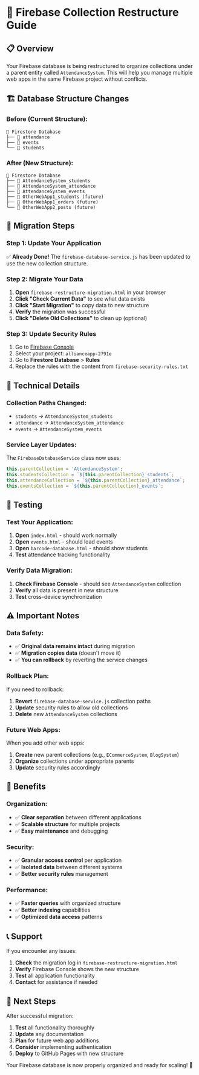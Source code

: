 # 🔄 Firebase Collection Restructure Guide

## 📋 Overview

Your Firebase database is being restructured to organize collections under a parent entity called `AttendanceSystem`. This will help you manage multiple web apps in the same Firebase project without conflicts.

## 🏗️ Database Structure Changes

### **Before (Current Structure):**
```
📁 Firestore Database
├── 📁 attendance
├── 📁 events  
└── 📁 students
```

### **After (New Structure):**
```
📁 Firestore Database
├── 📁 AttendanceSystem_students
├── 📁 AttendanceSystem_attendance
├── 📁 AttendanceSystem_events
├── 📁 OtherWebApp1_students (future)
├── 📁 OtherWebApp1_orders (future)
└── 📁 OtherWebApp2_posts (future)
```

## 🚀 Migration Steps

### **Step 1: Update Your Application**
✅ **Already Done!** The `firebase-database-service.js` has been updated to use the new collection structure.

### **Step 2: Migrate Your Data**
1. **Open** `firebase-restructure-migration.html` in your browser
2. **Click "Check Current Data"** to see what data exists
3. **Click "Start Migration"** to copy data to new structure
4. **Verify** the migration was successful
5. **Click "Delete Old Collections"** to clean up (optional)

### **Step 3: Update Security Rules**
1. Go to [Firebase Console](https://console.firebase.google.com/)
2. Select your project: `allianceapp-2791e`
3. Go to **Firestore Database** > **Rules**
4. Replace the rules with the content from `firebase-security-rules.txt`

## 🔧 Technical Details

### **Collection Paths Changed:**
- `students` → `AttendanceSystem_students`
- `attendance` → `AttendanceSystem_attendance`
- `events` → `AttendanceSystem_events`

### **Service Layer Updates:**
The `FirebaseDatabaseService` class now uses:
```javascript
this.parentCollection = 'AttendanceSystem';
this.studentsCollection = `${this.parentCollection}_students`;
this.attendanceCollection = `${this.parentCollection}_attendance`;
this.eventsCollection = `${this.parentCollection}_events`;
```

## 🧪 Testing

### **Test Your Application:**
1. **Open** `index.html` - should work normally
2. **Open** `events.html` - should load events
3. **Open** `barcode-database.html` - should show students
4. **Test** attendance tracking functionality

### **Verify Data Migration:**
1. **Check Firebase Console** - should see `AttendanceSystem` collection
2. **Verify** all data is present in new structure
3. **Test** cross-device synchronization

## ⚠️ Important Notes

### **Data Safety:**
- ✅ **Original data remains intact** during migration
- ✅ **Migration copies data** (doesn't move it)
- ✅ **You can rollback** by reverting the service changes

### **Rollback Plan:**
If you need to rollback:
1. **Revert** `firebase-database-service.js` collection paths
2. **Update** security rules to allow old collections
3. **Delete** new `AttendanceSystem` collections

### **Future Web Apps:**
When you add other web apps:
1. **Create** new parent collections (e.g., `ECommerceSystem`, `BlogSystem`)
2. **Organize** collections under appropriate parents
3. **Update** security rules accordingly

## 🎯 Benefits

### **Organization:**
- ✅ **Clear separation** between different applications
- ✅ **Scalable structure** for multiple projects
- ✅ **Easy maintenance** and debugging

### **Security:**
- ✅ **Granular access control** per application
- ✅ **Isolated data** between different systems
- ✅ **Better security rules** management

### **Performance:**
- ✅ **Faster queries** with organized structure
- ✅ **Better indexing** capabilities
- ✅ **Optimized data access** patterns

## 📞 Support

If you encounter any issues:
1. **Check** the migration log in `firebase-restructure-migration.html`
2. **Verify** Firebase Console shows the new structure
3. **Test** all application functionality
4. **Contact** for assistance if needed

## 🎉 Next Steps

After successful migration:
1. **Test** all functionality thoroughly
2. **Update** any documentation
3. **Plan** for future web app additions
4. **Consider** implementing authentication
5. **Deploy** to GitHub Pages with new structure

Your Firebase database is now properly organized and ready for scaling! 🚀
